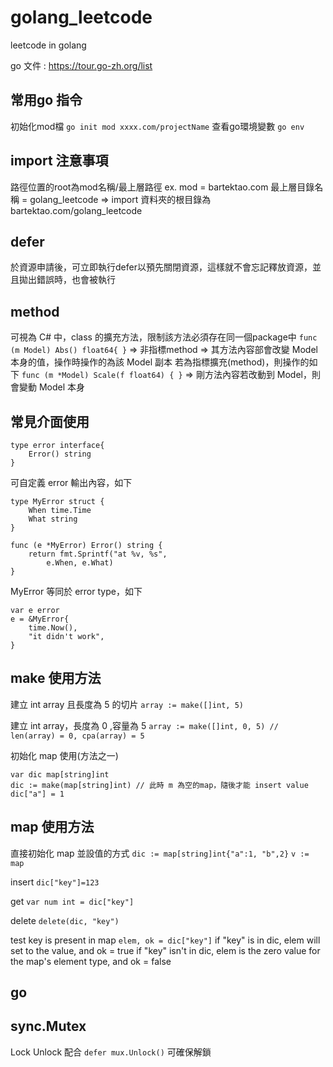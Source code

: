 # golang_leetcode
leetcode in golang

go 文件 : https://tour.go-zh.org/list

## 常用go 指令
初始化mod檔
`go init mod xxxx.com/projectName`
查看go環境變數
`go env`

## import 注意事項
路徑位置的root為mod名稱/最上層路徑
ex. 
mod = bartektao.com
最上層目錄名稱 = golang_leetcode
=> import 資料夾的根目錄為 bartektao.com/golang_leetcode

## defer
於資源申請後，可立即執行defer以預先關閉資源，這樣就不會忘記釋放資源，並且拋出錯誤時，也會被執行

## method
可視為 C# 中，class 的擴充方法，限制該方法必須存在同一個package中
`func (m Model) Abs() float64{ }` => 非指標method => 其方法內容部會改變 Model 本身的值，操作時操作的為該 Model 副本
若為指標擴充(method)，則操作的如下
`func (m *Model) Scale(f float64) { }` => 剛方法內容若改動到 Model，則會變動 Model 本身

## 常見介面使用
```
type error interface{
    Error() string
}
```
可自定義 error 輸出內容，如下
```
type MyError struct {
	When time.Time
	What string
}

func (e *MyError) Error() string {
	return fmt.Sprintf("at %v, %s",
		e.When, e.What)
}
```
MyError 等同於 error type，如下
```
var e error
e = &MyError{
	time.Now(),
	"it didn't work",
}
```
## make 使用方法
建立 int array 且長度為 5 的切片
`array := make([]int, 5)`

建立 int array，長度為 0 ,容量為 5
`array := make([]int, 0, 5) // len(array) = 0, cpa(array) = 5`

初始化 map 使用(方法之一)
```
var dic map[string]int
dic := make(map[string]int) // 此時 m 為空的map，隨後才能 insert value
dic["a"] = 1
```

## map 使用方法
直接初始化 map 並設值的方式
`dic := map[string]int{"a":1, "b",2}`
`v := map`

insert
`dic["key"]=123`

get
`var num int = dic["key"]`

delete
`delete(dic, "key")`

test key is present in map
`elem, ok = dic["key"]`
if "key" is in dic, elem will set to the value, and ok = true
if "key" isn't in dic, elem is the zero value for the map's element type, and ok = false

## go

## sync.Mutex
Lock
Unlock
配合 `defer mux.Unlock()` 可確保解鎖